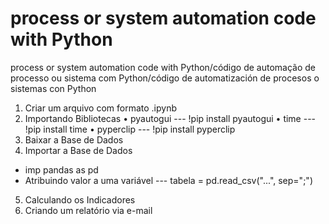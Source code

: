 # process or system automation code with Python
process or system automation code with Python/código de automação de processo ou sistema com Python/código de automatización de procesos o sistemas con Python

1. Criar um arquivo com formato .ipynb
2. Importando Bibliotecas
• pyautogui  --- !pip install pyautogui
• time       --- !pip install time
• pyperclip  --- !pip install pyperclip
3. Baixar a Base de Dados
4. Importar a Base de Dados
- imp pandas as pd
- Atribuindo valor a uma variável --- tabela = pd.read_csv("...", sep=";")
5. Calculando os Indicadores 
6. Criando um relatório via e-mail
